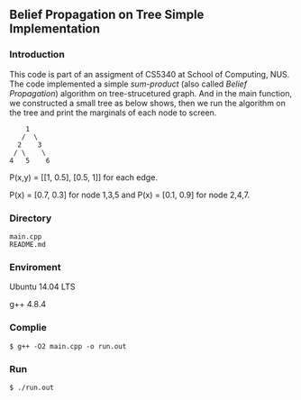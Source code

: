 ## Belief Propagation on Tree Simple Implementation

### Introduction
This code is part of an assigment of CS5340 at School of Computing, NUS. 
The code implemented a simple *sum-product* (also called *Belief Propagation*) algorithm on tree-strucetured graph.
And in the main function, we constructed a small tree as below shows, then we run the algorithm on the tree and print
the marginals of each node to screen.

```
    1  
   /  \  
  2    3  
 / \    \  
4   5    6  
```

P(x,y) = [[1, 0.5], [0.5, 1]] for each edge.  

P(x) = [0.7, 0.3] for node 1,3,5 and P(x) = [0.1, 0.9] for node 2,4,7.

### Directory
```console
main.cpp
README.md
```

### Enviroment
Ubuntu 14.04 LTS

g++ 4.8.4

### Complie
```console
$ g++ -O2 main.cpp -o run.out
```
### Run
```console
$ ./run.out
```
